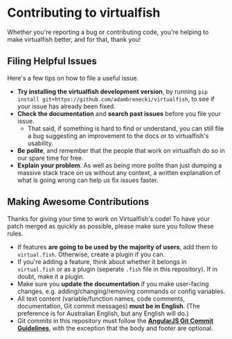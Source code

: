 # Contributing to virtualfish

Whether you're reporting a bug or contributing code, you're helping to make virtualfish better, and for that, thank you!

## Filing Helpful Issues

Here's a few tips on how to file a useful issue.

- **Try installing the virtualfish development version**, by running `pip install git+https://github.com/adambrenecki/virtualfish`, to see if your issue has already been fixed.
- **Check the documentation** and **search past issues** before you file your issue.
    - That said, if something is hard to find or understand, you can still file a bug suggesting an improvement to the docs or to virtualfish's usability.
- **Be polite**, and remember that the people that work on virtualfish do so in our spare time for free.
- **Explain your problem**. As well as being more polite than just dumping a massive stack trace on us without any context, a written explanation of what is going wrong can help us fix issues faster.

## Making Awesome Contributions

Thanks for giving your time to work on Virtualfish's code! To have your patch merged as quickly as possible, please make sure you follow these rules.

- If features **are going to be used by the majority of users**, add them to `virtual.fish`. Otherwise, create a plugin if you can.
- If you're adding a feature, think about whether it belongs in `virtual.fish` or as a plugin (seperate `.fish` file in this repository). If in doubt, make it a plugin.
- Make sure you **update the documentation** if you make user-facing changes, e.g. adding/changing/removing commands or config variables.
- All text content (variable/function names, code comments, documentation, Git commit messages) **must be in English**. (The preference is for Australian English, but any English will do.)
- Git commits in this repository must follow the **[AngularJS Git Commit Guidelines](https://github.com/angular/angular.js/blob/master/CONTRIBUTING.md#commit)**, with the exception that the body and footer are optional.
